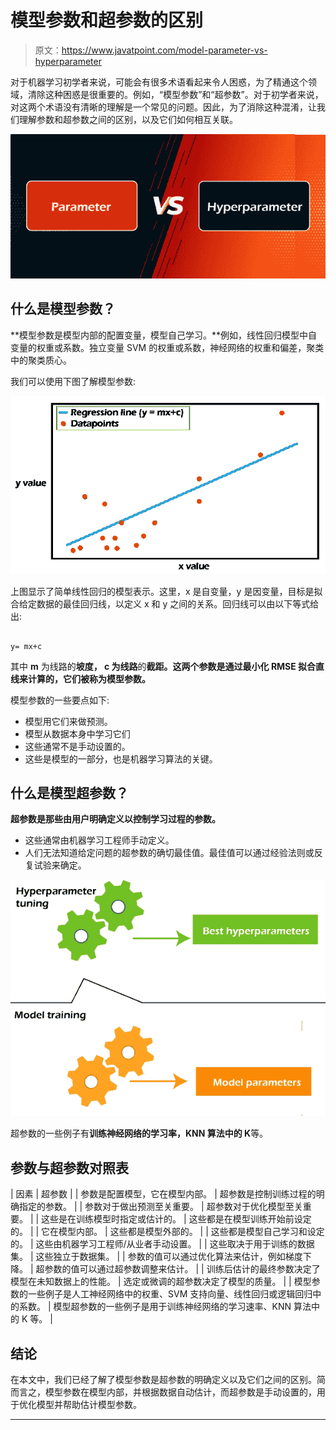 # 模型参数和超参数的区别

> 原文：<https://www.javatpoint.com/model-parameter-vs-hyperparameter>

对于机器学习初学者来说，可能会有很多术语看起来令人困惑，为了精通这个领域，清除这种困惑是很重要的。例如，“模型参数”和“超参数”。对于初学者来说，对这两个术语没有清晰的理解是一个常见的问题。因此，为了消除这种混淆，让我们理解参数和超参数之间的区别，以及它们如何相互关联。

![Model Parameter vs Hyperparameter](img/4c3f4b8024f982eb2484c03b0c41bb69.png)

## 什么是模型参数？

**模型参数是模型内部的配置变量，模型自己学习。**例如，线性回归模型中自变量的权重或系数。独立变量 SVM 的权重或系数，神经网络的权重和偏差，聚类中的聚类质心。

我们可以使用下图了解模型参数:

![Model Parameter vs Hyperparameter](img/5fc5ee13b799dbd3cf65a429f101a352.png)

上图显示了简单线性回归的模型表示。这里，x 是自变量，y 是因变量，目标是拟合给定数据的最佳回归线，以定义 x 和 y 之间的关系。回归线可以由以下等式给出:

```

y= mx+c

```

其中 **m** 为线路的**坡度， **c** 为线路**的**截距。这两个参数是通过最小化 RMSE 拟合直线来计算的，它们被称为模型参数。**

模型参数的一些要点如下:

*   模型用它们来做预测。
*   模型从数据本身中学习它们
*   这些通常不是手动设置的。
*   这些是模型的一部分，也是机器学习算法的关键。

## 什么是模型超参数？

**超参数是那些由用户明确定义以控制学习过程的参数。**

*   这些通常由机器学习工程师手动定义。
*   人们无法知道给定问题的超参数的确切最佳值。最佳值可以通过经验法则或反复试验来确定。

![Model Parameter vs Hyperparameter](img/f91828946210c9bd298afbf2fb287a0e.png)

超参数的一些例子有**训练神经网络的学习率，KNN 算法中的 K**等。

## 参数与超参数对照表

| 因素 | 超参数 |
| 参数是配置模型，它在模型内部。 | 超参数是控制训练过程的明确指定的参数。 |
| 参数对于做出预测至关重要。 | 超参数对于优化模型至关重要。 |
| 这些是在训练模型时指定或估计的。 | 这些都是在模型训练开始前设定的。 |
| 它在模型内部。 | 这些都是模型外部的。 |
| 这些都是模型自己学习和设定的。 | 这些由机器学习工程师/从业者手动设置。 |
| 这些取决于用于训练的数据集。 | 这些独立于数据集。 |
| 参数的值可以通过优化算法来估计，例如梯度下降。 | 超参数的值可以通过超参数调整来估计。 |
| 训练后估计的最终参数决定了模型在未知数据上的性能。 | 选定或微调的超参数决定了模型的质量。 |
| 模型参数的一些例子是人工神经网络中的权重、SVM 支持向量、线性回归或逻辑回归中的系数。 | 模型超参数的一些例子是用于训练神经网络的学习速率、KNN 算法中的 K 等。 |

## 结论

在本文中，我们已经了解了模型参数是超参数的明确定义以及它们之间的区别。简而言之，模型参数在模型内部，并根据数据自动估计，而超参数是手动设置的，用于优化模型并帮助估计模型参数。

* * *